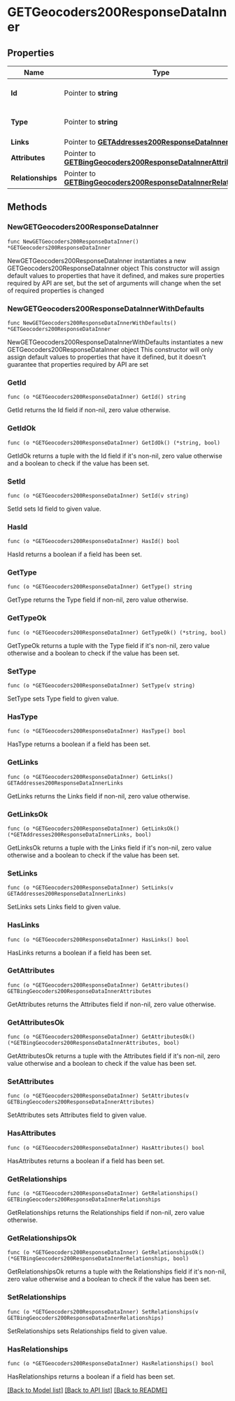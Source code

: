 # GETGeocoders200ResponseDataInner

## Properties

Name | Type | Description | Notes
------------ | ------------- | ------------- | -------------
**Id** | Pointer to **string** | The resource&#39;s id | [optional] 
**Type** | Pointer to **string** | The resource&#39;s type | [optional] [default to "geocoders"]
**Links** | Pointer to [**GETAddresses200ResponseDataInnerLinks**](GETAddresses200ResponseDataInnerLinks.md) |  | [optional] 
**Attributes** | Pointer to [**GETBingGeocoders200ResponseDataInnerAttributes**](GETBingGeocoders200ResponseDataInnerAttributes.md) |  | [optional] 
**Relationships** | Pointer to [**GETBingGeocoders200ResponseDataInnerRelationships**](GETBingGeocoders200ResponseDataInnerRelationships.md) |  | [optional] 

## Methods

### NewGETGeocoders200ResponseDataInner

`func NewGETGeocoders200ResponseDataInner() *GETGeocoders200ResponseDataInner`

NewGETGeocoders200ResponseDataInner instantiates a new GETGeocoders200ResponseDataInner object
This constructor will assign default values to properties that have it defined,
and makes sure properties required by API are set, but the set of arguments
will change when the set of required properties is changed

### NewGETGeocoders200ResponseDataInnerWithDefaults

`func NewGETGeocoders200ResponseDataInnerWithDefaults() *GETGeocoders200ResponseDataInner`

NewGETGeocoders200ResponseDataInnerWithDefaults instantiates a new GETGeocoders200ResponseDataInner object
This constructor will only assign default values to properties that have it defined,
but it doesn't guarantee that properties required by API are set

### GetId

`func (o *GETGeocoders200ResponseDataInner) GetId() string`

GetId returns the Id field if non-nil, zero value otherwise.

### GetIdOk

`func (o *GETGeocoders200ResponseDataInner) GetIdOk() (*string, bool)`

GetIdOk returns a tuple with the Id field if it's non-nil, zero value otherwise
and a boolean to check if the value has been set.

### SetId

`func (o *GETGeocoders200ResponseDataInner) SetId(v string)`

SetId sets Id field to given value.

### HasId

`func (o *GETGeocoders200ResponseDataInner) HasId() bool`

HasId returns a boolean if a field has been set.

### GetType

`func (o *GETGeocoders200ResponseDataInner) GetType() string`

GetType returns the Type field if non-nil, zero value otherwise.

### GetTypeOk

`func (o *GETGeocoders200ResponseDataInner) GetTypeOk() (*string, bool)`

GetTypeOk returns a tuple with the Type field if it's non-nil, zero value otherwise
and a boolean to check if the value has been set.

### SetType

`func (o *GETGeocoders200ResponseDataInner) SetType(v string)`

SetType sets Type field to given value.

### HasType

`func (o *GETGeocoders200ResponseDataInner) HasType() bool`

HasType returns a boolean if a field has been set.

### GetLinks

`func (o *GETGeocoders200ResponseDataInner) GetLinks() GETAddresses200ResponseDataInnerLinks`

GetLinks returns the Links field if non-nil, zero value otherwise.

### GetLinksOk

`func (o *GETGeocoders200ResponseDataInner) GetLinksOk() (*GETAddresses200ResponseDataInnerLinks, bool)`

GetLinksOk returns a tuple with the Links field if it's non-nil, zero value otherwise
and a boolean to check if the value has been set.

### SetLinks

`func (o *GETGeocoders200ResponseDataInner) SetLinks(v GETAddresses200ResponseDataInnerLinks)`

SetLinks sets Links field to given value.

### HasLinks

`func (o *GETGeocoders200ResponseDataInner) HasLinks() bool`

HasLinks returns a boolean if a field has been set.

### GetAttributes

`func (o *GETGeocoders200ResponseDataInner) GetAttributes() GETBingGeocoders200ResponseDataInnerAttributes`

GetAttributes returns the Attributes field if non-nil, zero value otherwise.

### GetAttributesOk

`func (o *GETGeocoders200ResponseDataInner) GetAttributesOk() (*GETBingGeocoders200ResponseDataInnerAttributes, bool)`

GetAttributesOk returns a tuple with the Attributes field if it's non-nil, zero value otherwise
and a boolean to check if the value has been set.

### SetAttributes

`func (o *GETGeocoders200ResponseDataInner) SetAttributes(v GETBingGeocoders200ResponseDataInnerAttributes)`

SetAttributes sets Attributes field to given value.

### HasAttributes

`func (o *GETGeocoders200ResponseDataInner) HasAttributes() bool`

HasAttributes returns a boolean if a field has been set.

### GetRelationships

`func (o *GETGeocoders200ResponseDataInner) GetRelationships() GETBingGeocoders200ResponseDataInnerRelationships`

GetRelationships returns the Relationships field if non-nil, zero value otherwise.

### GetRelationshipsOk

`func (o *GETGeocoders200ResponseDataInner) GetRelationshipsOk() (*GETBingGeocoders200ResponseDataInnerRelationships, bool)`

GetRelationshipsOk returns a tuple with the Relationships field if it's non-nil, zero value otherwise
and a boolean to check if the value has been set.

### SetRelationships

`func (o *GETGeocoders200ResponseDataInner) SetRelationships(v GETBingGeocoders200ResponseDataInnerRelationships)`

SetRelationships sets Relationships field to given value.

### HasRelationships

`func (o *GETGeocoders200ResponseDataInner) HasRelationships() bool`

HasRelationships returns a boolean if a field has been set.


[[Back to Model list]](../README.md#documentation-for-models) [[Back to API list]](../README.md#documentation-for-api-endpoints) [[Back to README]](../README.md)


